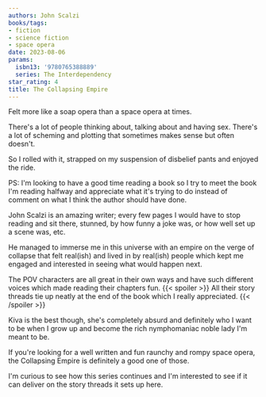 ```yaml
---
authors: John Scalzi
books/tags:
- fiction
- science fiction
- space opera
date: 2023-08-06
params:
  isbn13: '9780765388889'
  series: The Interdependency
star_rating: 4
title: The Collapsing Empire
---
```


Felt more like a soap opera than a space opera at times.

There's a lot of people thinking about, talking about and having sex. There's a
lot of scheming and plotting that sometimes makes sense but often doesn't.

So I rolled with it, strapped on my suspension of disbelief pants and enjoyed
the ride.

<!--more-->

PS: I'm looking to have a good time reading a book so I try to meet the book I'm
reading halfway and appreciate what it's trying to do instead of comment on what
I think the author should have done.

John Scalzi is an amazing writer; every few pages I would have to stop reading
and sit there, stunned, by how funny a joke was, or how well set up a scene was,
etc.

He managed to immerse me in this universe with an empire on the verge of
collapse that felt real(ish) and lived in by real(ish) people which kept me
engaged and interested in seeing what would happen next.

The POV characters are all great in their own ways and have such different
voices which made reading their chapters fun. {{< spoiler >}} All their story
threads tie up neatly at the end of the book which I really appreciated.
{{< /spoiler >}}

Kiva is the best though, she's completely absurd and definitely who I want to be
when I grow up and become the rich nymphomaniac noble lady I'm meant to be.

If you're looking for a well written and fun raunchy and rompy space opera, the
Collapsing Empire is definitely a good one of those.

I'm curious to see how this series continues and I'm interested to see if it can
deliver on the story threads it sets up here.